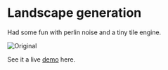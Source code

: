 # Landscape generation

Had some fun with perlin noise and a tiny tile engine. 

![Original](https://rawgithub.com/jorgt/manipulator/master/img/screenshot.png)

See it a live [demo](https://jorgt.github.io/perlin-landscape) here. 

